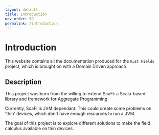 ```yaml
---
layout: default
title: Introduction
nav_order: 99
permalink: /introduction
---
```


# Introduction

This website contains all the documentation produced for the `Rust Fields` project, which is brought on with a Domain Driven approach.

## Description

This project was born from the willing to extend ScaFi: a Scala-based library and framework for Aggregate Programming.

Currently, ScaFi is JVM dependant. This could create some problems on 'thin' devices, which don't have enough resources to run a JVM.

The goal of this project is to explore different solutions to make the field calculus available on thin devices.
